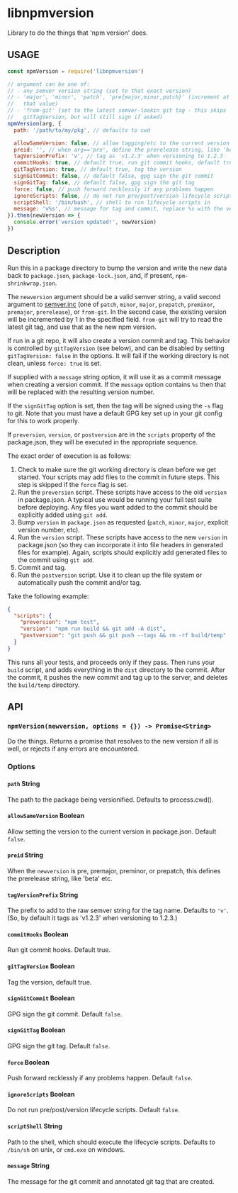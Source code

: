 # libnpmversion

Library to do the things that 'npm version' does.

## USAGE

```js
const npmVersion = require('libnpmversion')

// argument can be one of:
// - any semver version string (set to that exact version)
// - 'major', 'minor', 'patch', 'pre{major,minor,patch}' (increment at
//   that value)
// - 'from-git' (set to the latest semver-lookin git tag - this skips
//   gitTagVersion, but will still sign if asked)
npmVersion(arg, {
  path: '/path/to/my/pkg', // defaults to cwd

  allowSameVersion: false, // allow tagging/etc to the current version
  preid: '', // when arg=='pre', define the prerelease string, like 'beta' etc.
  tagVersionPrefix: 'v', // tag as 'v1.2.3' when versioning to 1.2.3
  commitHooks: true, // default true, run git commit hooks, default true
  gitTagVersion: true, // default true, tag the version
  signGitCommit: false, // default false, gpg sign the git commit
  signGitTag: false, // default false, gpg sign the git tag
  force: false, // push forward recklessly if any problems happen
  ignoreScripts: false, // do not run pre/post/version lifecycle scripts
  scriptShell: '/bin/bash', // shell to run lifecycle scripts in
  message: 'v%s', // message for tag and commit, replace %s with the version
}).then(newVersion => {
  console.error('version updated!', newVersion)
})
```

## Description

Run this in a package directory to bump the version and write the new data
back to `package.json`, `package-lock.json`, and, if present,
`npm-shrinkwrap.json`.

The `newversion` argument should be a valid semver string, a valid second
argument to [semver.inc](https://github.com/npm/node-semver#functions) (one
of `patch`, `minor`, `major`, `prepatch`, `preminor`, `premajor`,
`prerelease`), or `from-git`. In the second case, the existing version will
be incremented by 1 in the specified field.  `from-git` will try to read
the latest git tag, and use that as the new npm version.

If run in a git repo, it will also create a version commit and tag.  This
behavior is controlled by `gitTagVersion` (see below), and can be
disabled by setting `gitTagVersion: false` in the options.
It will fail if the working directory is not clean, unless `force: true` is
set.

If supplied with a `message` string option, it will
use it as a commit message when creating a version commit.  If the
`message` option contains `%s` then that will be replaced with the
resulting version number.

If the `signGitTag` option is set, then the tag will be signed using
the `-s` flag to git.  Note that you must have a default GPG key set up in
your git config for this to work properly.

If `preversion`, `version`, or `postversion` are in the `scripts` property
of the package.json, they will be executed in the appropriate sequence.

The exact order of execution is as follows:

1. Check to make sure the git working directory is clean before we get
   started.  Your scripts may add files to the commit in future steps.
   This step is skipped if the `force` flag is set.
2. Run the `preversion` script.  These scripts have access to the old
   `version` in package.json.  A typical use would be running your full
   test suite before deploying.  Any files you want added to the commit
   should be explicitly added using `git add`.
3. Bump `version` in `package.json` as requested (`patch`, `minor`,
   `major`, explicit version number, etc).
4. Run the `version` script. These scripts have access to the new `version`
   in package.json (so they can incorporate it into file headers in
   generated files for example).  Again, scripts should explicitly add
   generated files to the commit using `git add`.
5. Commit and tag.
6. Run the `postversion` script. Use it to clean up the file system or
   automatically push the commit and/or tag.

Take the following example:

```json
{
  "scripts": {
    "preversion": "npm test",
    "version": "npm run build && git add -A dist",
    "postversion": "git push && git push --tags && rm -rf build/temp"
  }
}
```

This runs all your tests, and proceeds only if they pass. Then runs your
`build` script, and adds everything in the `dist` directory to the commit.
After the commit, it pushes the new commit and tag up to the server, and
deletes the `build/temp` directory.

## API

### `npmVersion(newversion, options = {}) -> Promise<String>`

Do the things.  Returns a promise that resolves to the new version if
all is well, or rejects if any errors are encountered.

### Options

#### `path` String

The path to the package being versionified.  Defaults to process.cwd().

#### `allowSameVersion` Boolean

Allow setting the version to the current version in package.json.  Default
`false`.

#### `preid` String
When the `newversion` is pre, premajor, preminor, or prepatch, this
defines the prerelease string, like 'beta' etc.

#### `tagVersionPrefix` String

The prefix to add to the raw semver string for the tag name.  Defaults to
`'v'`.  (So, by default it tags as 'v1.2.3' when versioning to 1.2.3.)

#### `commitHooks` Boolean

Run git commit hooks.  Default true.

#### `gitTagVersion` Boolean

Tag the version, default true.

#### `signGitCommit` Boolean

GPG sign the git commit.  Default `false`.

#### `signGitTag` Boolean

GPG sign the git tag.  Default `false`.

#### `force` Boolean

Push forward recklessly if any problems happen.  Default `false`.

#### `ignoreScripts` Boolean

Do not run pre/post/version lifecycle scripts.  Default `false`.

#### `scriptShell` String

Path to the shell, which should execute the lifecycle scripts.  Defaults to `/bin/sh` on unix, or `cmd.exe` on windows.

#### `message` String

The message for the git commit and annotated git tag that are created.
